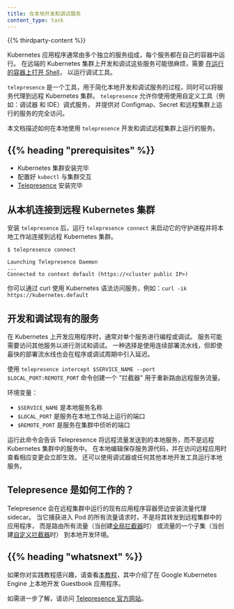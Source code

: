 ```yaml
---
title: 在本地开发和调试服务
content_type: task
---
```


<!--
title: Developing and debugging services locally
content_type: task
-->

<!-- overview -->

{{% thirdparty-content %}}

<!--
Kubernetes applications usually consist of multiple, separate services, each running in its own container. Developing and debugging these services on a remote Kubernetes cluster can be cumbersome, requiring you to [get a shell on a running container](/docs/tasks/debug-application-cluster/get-shell-running-container/) in order to run debugging tools.
-->

Kubernetes 应用程序通常由多个独立的服务组成，每个服务都在自己的容器中运行。
在远端的 Kubernetes 集群上开发和调试这些服务可能很麻烦，需要
[在运行的容器上打开 Shell](/zh-cn/docs/tasks/debug-application-cluster/get-shell-running-container/)，
以运行调试工具。

<!--
`telepresence` is a tool to ease the process of developing and debugging services locally while proxying the service to a remote Kubernetes cluster. Using `telepresence` allows you to use custom tools, such as a debugger and IDE, for a local service and provides the service full access to ConfigMap, secrets, and the services running on the remote cluster.
-->

`telepresence` 是一个工具，用于简化本地开发和调试服务的过程，同时可以将服务代理到远程 Kubernetes 集群。
`telepresence` 允许你使用使用自定义工具（例如：调试器 和 IDE）调式服务，
并提供对 Configmap、Secret 和远程集群上运行的服务的完全访问。


<!--
This document describes using `telepresence` to develop and debug services running on a remote cluster locally.
-->
本文档描述如何在本地使用 `telepresence` 开发和调试远程集群上运行的服务。

## {{% heading "prerequisites" %}}

<!--
* Kubernetes cluster is installed
* `kubectl` is configured to communicate with the cluster
* [Telepresence](https://www.telepresence.io/docs/latest/install/) is installed
-->

* Kubernetes 集群安装完毕
* 配置好 `kubectl` 与集群交互
* [Telepresence](https://www.telepresence.io/docs/latest/install/) 安装完毕

<!-- steps -->

<!--
## Connecting your local machine to a remote Kubernetes cluster
 
After installing `telepresence`, run `telepresence connect` to launch it's Daemon and connect your local workstation to the cluster.
-->

## 从本机连接到远程 Kubernetes 集群

安装 `telepresence` 后，运行 `telepresence connect` 来启动它的守护进程并将本地工作站连接到远程 Kubernetes 集群。

```
$ telepresence connect
 
Launching Telepresence Daemon
...
Connected to context default (https://<cluster public IP>)
```

<!--
You can curl services using the Kubernetes syntax e.g. `curl -ik https://kubernetes.default`
-->

你可以通过 curl 使用 Kubernetes 语法访问服务，例如：`curl -ik https://kubernetes.default`

<!--
## Developing or debugging an existing service

When developing an application on Kubernetes, you typically program or debug a single service. The service might require access to other services for testing and debugging. One option is to use the continuous deployment pipeline, but even the fastest deployment pipeline introduces a delay in the program or debug cycle.
-->
## 开发和调试现有的服务

在 Kubernetes 上开发应用程序时，通常对单个服务进行编程或调试。
服务可能需要访问其他服务以进行测试和调试。
一种选择是使用连续部署流水线，但即使最快的部署流水线也会在程序或调试周期中引入延迟。

<!--
Use the `telepresence intercept $SERVICE_NAME --port $LOCAL_PORT:REMOTE_PORT` command to create an "intercept" for rerouting remote service traffic.

Where:

-   `$SERVICE_NAME`  is the name of your local service
-   `$LOCAL_PORT` is the port that your service is running on your local workstation
-   And `$REMOTE_PORT` is the port your service listens to in the cluster
-->

使用 `telepresence intercept $SERVICE_NAME --port $LOCAL_PORT:REMOTE_PORT` 命令创建一个 "拦截器" 用于重新路由远程服务流量。

环境变量：

- `$SERVICE_NAME` 是本地服务名称
- `$LOCAL_PORT` 是服务在本地工作站上运行的端口
- `$REMOTE_PORT` 是服务在集群中侦听的端口

<!--
Running this command tells Telepresence to send remote traffic to your local service instead of the service in the remote Kubernetes cluster. Make edits to your service source code locally, save, and see the corresponding changes when accessing your remote application take effect immediately. You can also run your local service using a debugger or any other local development tool.
-->

运行此命令会告诉 Telepresence 将远程流量发送到的本地服务，而不是远程 Kubernetes 集群中的服务中。
在本地编辑保存服务源代码，并在访问远程应用时查看相应变更会立即生效。
还可以使用调试器或任何其他本地开发工具运行本地服务。

<!--
## How does Telepresence work?

Telepresence installs a traffic-agent sidecar next to your existing application's container running in the remote cluster. It then captures all traffic requests going into the Pod, and instead of forwarding this to the application in the remote cluster, it routes all traffic (when you create a [global intercept](https://www.getambassador.io/docs/telepresence/latest/concepts/intercepts/#global-intercept)) or a subset of the traffic (when you create a [personal intercept](https://www.getambassador.io/docs/telepresence/latest/concepts/intercepts/#personal-intercept)) to your local development environment.
-->

## Telepresence 是如何工作的？

Telepresence 会在远程集群中运行的现有应用程序容器旁边安装流量代理 sidecar。
当它捕获进入 Pod 的所有流量请求时，不是将其转发到远程集群中的应用程序，
而是路由所有流量（当创建[全局拦截器](https://www.getambassador.io/docs/telepresence/latest/concepts/intercepts/#global-intercept)时）
或流量的一个子集（当创建[自定义拦截器](https://www.getambassador.io/docs/telepresence/latest/concepts/intercepts/#personal-intercept)时）
到本地开发环境。

## {{% heading "whatsnext" %}}

<!--
If you're interested in a hands-on tutorial, check out [this tutorial](https://cloud.google.com/community/tutorials/developing-services-with-k8s) that walks through locally developing the Guestbook application on Google Kubernetes Engine.
-->
如果你对实践教程感兴趣，请查看[本教程](https://cloud.google.com/community/tutorials/developing-services-with-k8s)，其中介绍了在 Google Kubernetes Engine 上本地开发 Guestbook 应用程序。

<!--
For further reading, visit the [Telepresence website](https://www.telepresence.io).
-->

如需进一步了解，请访问 [Telepresence 官方网站](https://www.telepresence.io)。
